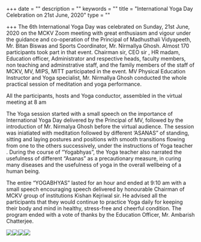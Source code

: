 +++
date = ""
description = ""
keywords = ""
title = "International Yoga Day Celebration on 21st June, 2020"
type = ""

+++
The 6th International Yoga Day was celebrated on Sunday,  21st June, 2020 on the MCKV Zoom meeting with great enthusiasm and vigour under the guidance and co-operation of the Principal of Madhusthali Vidyapeeth, Mr. Bitan Biswas and Sports Coordinator, Mr. Nirmallya Ghosh. Almost 170 participants took part in that event. Chairman sir, CEO sir , HR madam, Education officer, Administrator and respective heads, faculty members, non teaching and adminstrative staff, and the family members of the staff of  MCKV, MV, MIPS, MITT participated in the event. MV Physical Education Instructor and Yoga specialist, Mr. Nirmallya Ghosh conducted the whole practical session of meditation and yoga performance.

All the participants, hosts and Yoga conductor, assembled in the virtual meeting at 8 am

The Yoga session started with a small speech on  the importance of International Yoga Day delivered by the Principal of MV, followed by the introduction of Mr. Nirmalya Ghosh before the virtual audience. The session was iniatiated with meditation followed by different ‘ASANAS” of standing, sitting and laying postures and positions with smooth transitions flowing from one to the others successively, under the instructions of Yoga teacher . During the course of “Yogabhyas”, the Yoga teacher also narrated the usefulness of different “Asanas” as a precautionary measure, in curing many diseases and the usefulness of yoga in the overall wellbeing of a human being. 

The entire “YOGABHYAS” lasted for an hour and ended at 9:10 am with a small speech encouraging speech delivered by honourable Chairman of MCKV group of institutions Kishan Kejriwal sir. He advised all the participants that they would continue to practice Yoga daily for keeping their body and mind in healthy, stress-free and cheerful condition. The program ended with a vote of thanks by the Education Officer, Mr. Ambarish Chatterjee.

![](/uploads/2020/06/24/20200621_161626.jpg)![](/uploads/2020/06/24/20200621_161650.jpg)![](/uploads/2020/06/24/20200621_161711.jpg)![](/uploads/2020/06/24/20200621_161730.jpg)